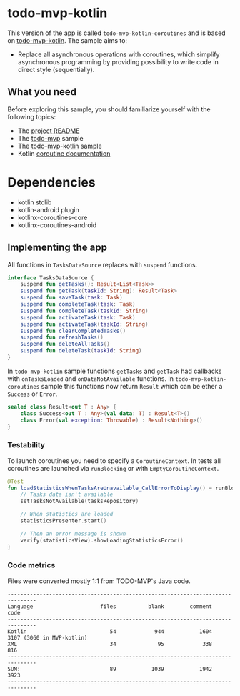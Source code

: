 # todo-mvp-kotlin

This version of the app is called `todo-mvp-kotlin-coroutines` and is based on [todo-mvp-kotlin](https://github.com/googlesamples/android-architecture/tree/dev-todo-mvp-kotlin/). The sample aims to:

* Replace all asynchronous operations with coroutines, which simplify asynchronous programming by providing possibility to write code in direct style (sequentially). 


## What you need

Before exploring this sample, you should familiarize yourself with the following topics:

* The [project README](https://github.com/googlesamples/android-architecture/tree/master)
* The [todo-mvp](https://github.com/googlesamples/android-architecture/tree/todo-mvp) sample
* The [todo-mvp-kotlin](https://github.com/googlesamples/android-architecture/tree/dev-todo-mvp-kotlin/) sample
* Kotlin [coroutine documentation](https://github.com/Kotlin/kotlinx.coroutines/blob/master/README.md#documentation)

# Dependencies
*  kotlin stdlib
*  kotlin-android plugin
*  kotlinx-coroutines-core
*  kotlinx-coroutines-android

## Implementing the app

All functions in `TasksDataSource` replaces with `suspend` functions.

```kotlin
interface TasksDataSource {
    suspend fun getTasks(): Result<List<Task>>
    suspend fun getTask(taskId: String): Result<Task>
    suspend fun saveTask(task: Task)
    suspend fun completeTask(task: Task)
    suspend fun completeTask(taskId: String)
    suspend fun activateTask(task: Task)
    suspend fun activateTask(taskId: String)
    suspend fun clearCompletedTasks()
    suspend fun refreshTasks()
    suspend fun deleteAllTasks()
    suspend fun deleteTask(taskId: String)
}
```

In `todo-mvp-kotlin` sample functions `getTasks` and `getTask` had callbacks with `onTasksLoaded` and `onDataNotAvailable` functions. In `todo-mvp-kotlin-coroutines` sample this functions now return `Result` which can be ether a `Success` or `Error`.

```kotlin
sealed class Result<out T : Any> {
    class Success<out T : Any>(val data: T) : Result<T>()
    class Error(val exception: Throwable) : Result<Nothing>()
}
```

### Testability

To launch coroutines you need to specify a `CoroutineContext`. In tests all coroutines are launched via `runBlocking` or with `EmptyCoroutineContext`.

```kotlin
@Test
fun loadStatisticsWhenTasksAreUnavailable_CallErrorToDisplay() = runBlocking {
    // Tasks data isn't available
    setTasksNotAvailable(tasksRepository)

    // When statistics are loaded
    statisticsPresenter.start()

    // Then an error message is shown
    verify(statisticsView).showLoadingStatisticsError()
}
```

### Code metrics

Files were converted mostly 1:1 from TODO-MVP's Java code.

```
-------------------------------------------------------------------------------
Language                     files          blank        comment           code
-------------------------------------------------------------------------------
Kotlin                          54            944           1604           3107 (3060 in MVP-kotlin)
XML                             34             95            338            816
-------------------------------------------------------------------------------
SUM:                            89           1039           1942           3923
-------------------------------------------------------------------------------
```